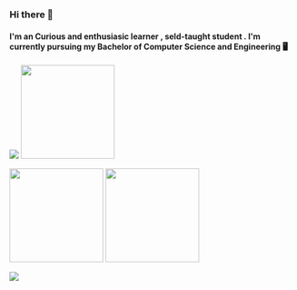 ### Hi there 👋




  #### I'm an Curious and enthusiasic learner , seld-taught student . I'm currently pursuing my Bachelor of Computer Science and Engineering 🖥
 


 <p align="left">
 <img  src="https://readme-typing-svg.herokuapp.com?font=Comic+Sans+MS&color=%237E09F7&size=20&center=true&lines=Welcome+to+Github+Profile"  >
<img  src="https://media.giphy.com/media/3o7abooVPgeGpknXpu/giphy.gif"  & height="165">
</p>

<p>
<!-- ![Sedric's GitHub stats] -->
  <img src=https://github-readme-stats.vercel.app/api?username=Sedvin1903&show_icons=true&theme=tokyonight &border=444" height="165">

 <!-- ![Sedric's GitHub Streak Stats] -->
  <img src="http://github-readme-streak-stats.herokuapp.com?user=Sedvin1903&theme=tokyonight&border=444" height="165"> 
                                                                                                                     
                                                                                                                     
</p>

<!-- Top Langs -->
  <img src="https://github-readme-stats.vercel.app/api/top-langs/?username=Sedvin1903&theme=tokyonight&layout=compact ">

  
